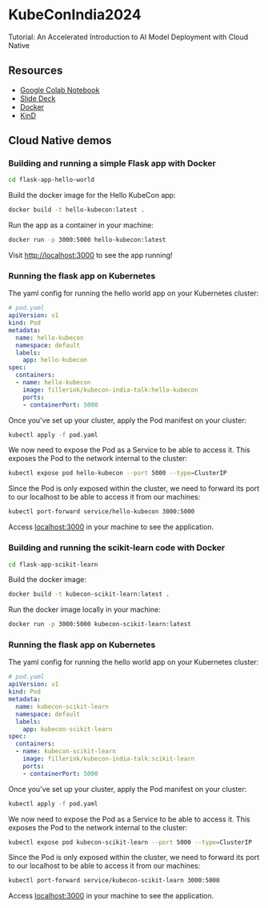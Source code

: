 # KubeConIndia2024
Tutorial: An Accelerated Introduction to AI Model Deployment with Cloud Native

## Resources

- [Google Colab Notebook](https://colab.research.google.com/drive/1KsMEhuEUhVvVDaZFoOKhik81PfZftMo5?usp=sharing)
- [Slide Deck](https://docs.google.com/presentation/d/17yRO_Qz0R5xHGI3grxSIiSKYNGZOSZkU0BFEb0cFzDE/edit?usp=sharing)
- [Docker](https://docs.docker.com/engine/install/)
- [KinD](https://kind.sigs.k8s.io/)

## Cloud Native demos

### Building and running a simple Flask app with Docker

```bash
cd flask-app-hello-world
```

Build the docker image for the Hello KubeCon app:

```bash
docker build -t hello-kubecon:latest .
```

Run the app as a container in your machine:

```bash
docker run -p 3000:5000 hello-kubecon:latest
```

Visit [http://localhost:3000](http://localhost:3000) to see the app running!

### Running the flask app on Kubernetes

The yaml config for running the hello world app on your Kubernetes cluster:

```yaml
# pod.yaml
apiVersion: v1
kind: Pod
metadata:
  name: hello-kubecon
  namespace: default
  labels:
    app: hello-kubecon
spec:
  containers:
  - name: hello-kubecon
    image: fillerink/kubecon-india-talk:hello-kubecon
    ports:
    - containerPort: 5000
```

Once you've set up your cluster, apply the Pod manifest on your cluster:

```bash
kubectl apply -f pod.yaml
```

We now need to expose the Pod as a Service to be able to access it. This exposes the Pod to the network internal to the cluster:

```bash
kubectl expose pod hello-kubecon --port 5000 --type=ClusterIP
```

Since the Pod is only exposed within the cluster, we need to forward its port to our localhost to be able to access it from our machines:

```bash
kubectl port-forward service/hello-kubecon 3000:5000
```
Access [localhost:3000](http://localhost:3000) in your machine to see the application.

### Building and running the scikit-learn code with Docker

```bash
cd flask-app-scikit-learn
```

Build the docker image:

```bash
docker build -t kubecon-scikit-learn:latest .
```

Run the docker image locally in your machine:

```bash
docker run -p 3000:5000 kubecon-scikit-learn:latest
```

### Running the flask app on Kubernetes

The yaml config for running the hello world app on your Kubernetes cluster:

```yaml
# pod.yaml
apiVersion: v1
kind: Pod
metadata:
  name: kubecon-scikit-learn
  namespace: default
  labels:
    app: kubecon-scikit-learn
spec:
  containers:
  - name: kubecon-scikit-learn
    image: fillerink/kubecon-india-talk:scikit-learn
    ports:
    - containerPort: 5000
```

Once you've set up your cluster, apply the Pod manifest on your cluster:

```bash
kubectl apply -f pod.yaml
```

We now need to expose the Pod as a Service to be able to access it. This exposes the Pod to the network internal to the cluster:

```bash
kubectl expose pod kubecon-scikit-learn --port 5000 --type=ClusterIP
```

Since the Pod is only exposed within the cluster, we need to forward its port to our localhost to be able to access it from our machines:

```bash
kubectl port-forward service/kubecon-scikit-learn 3000:5000
```

Access [localhost:3000](http://localhost:3000) in your machine to see the application.
